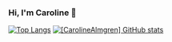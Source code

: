 ### Hi, I'm Caroline 👋
[![Top Langs](https://github-readme-stats.vercel.app/api/top-langs/?username=CarolineAlmgren&show_icons=true&theme=ambient_gradient&card_width=465)](https://github.com/CarolineAlmgren/github-readme-stats)
[![[CarolineAlmgren] GitHub stats](https://github-readme-stats.vercel.app/api?username=CarolineAlmgren&show_icons=true&theme=ambient_gradient)](https://github.com/CarolineAlmgren/github-readme-stats)
<!--
**CarolineAlmgren/CarolineAlmgren** is a ✨ _special_ ✨ repository because its `README.md` (this file) appears on your GitHub profile.

Here are some ideas to get you started:

- 🔭 I’m currently working on ...
- 🌱 I’m currently learning ...
- 👯 I’m looking to collaborate on ...
- 🤔 I’m looking for help with ...
- 💬 Ask me about ...
- 📫 How to reach me: ...
- 😄 Pronouns: ...
- ⚡ Fun fact: ...
-->
